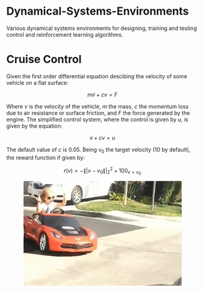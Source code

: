 # Dynamical-Systems-Environments
Various dynamical systems environments for designing, training and testing control and reinforcement learning algorithms.

# Cruise Control

Given the first order differential equation descibing the velocity of some vehicle on a flat surface:

$$m\dot{v}+cv=F$$

Where $v$ is the velocity of the vehicle, $m$ the mass, $c$ the momentum loss due to air resistance or surface friction, and $F$ the force generated by the engine. The simplified control system, where the control is given by $u$, is given by the equation:

$$\dot{v}+cv=u$$

The default value of $c$ is 0.05. Being $v_0$ the target velocity (10 by default), the reward function if given by:

$$r(v) = -\||v-v_0\||^2_2 + 100_{v=v_0}$$


<p align="center">
  <img src="cargif.gif" alt="animated" />
</p>
